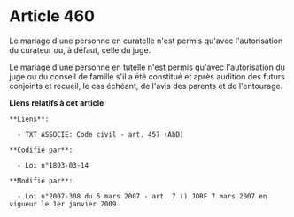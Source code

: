 # Article 460

Le mariage d'une personne en curatelle n'est permis qu'avec l'autorisation du curateur ou, à défaut, celle du juge.

Le mariage d'une personne en tutelle n'est permis qu'avec l'autorisation du juge ou du conseil de famille s'il a été
constitué et après audition des futurs conjoints et recueil, le cas échéant, de l'avis des parents et de l'entourage.

**Liens relatifs à cet article**

	**Liens**:

	  - TXT_ASSOCIE: Code civil - art. 457 (AbD)

	**Codifié par**:

	  - Loi n°1803-03-14

	**Modifié par**:

	  - Loi n°2007-308 du 5 mars 2007 - art. 7 () JORF 7 mars 2007 en vigueur le 1er janvier 2009
